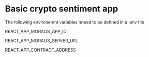 # Basic crypto sentiment app

The following environemnt variables nneed to be defined in a .env file

REACT_APP_MORALIS_APP_ID

REACT_APP_MORALIS_SERVER_URL

REACT_APP_CONTRACT_ADDRESS
